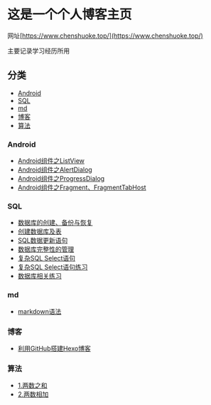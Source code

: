﻿# 这是一个个人博客主页

网址[https://www.chenshuoke.top/](https://www.chenshuoke.top/)

主要记录学习经历所用

## 分类

* [Android](#Android)
* [SQL](#SQL)
* [md](#md)
* [博客](#博客)
* [算法](#算法)

### Android

* [Android组件之ListView](https://www.chenshuoke.top/2019/04/11/Android%E7%BB%84%E4%BB%B6%E4%B9%8BListView/)
* [Android组件之AlertDialog](https://www.chenshuoke.top/2019/04/29/Android%E7%BB%84%E4%BB%B6%E4%B9%8BAlertDialog/)
* [Android组件之ProgressDialog](https://www.chenshuoke.top/2019/04/29/Android%E7%BB%84%E4%BB%B6%E4%B9%8BProgressDialog/)
* [Android组件之Fragment、FragmentTabHost](https://www.chenshuoke.top/2019/05/08/Android%E7%BB%84%E4%BB%B6%E4%B9%8BFragment%E3%80%81FragmentTabHost/)

### SQL

* [数据库的创建、备份与恢复](https://www.chenshuoke.top/2019/05/09/%E6%95%B0%E6%8D%AE%E5%BA%93%E7%9A%84%E5%88%9B%E5%BB%BA%E3%80%81%E5%A4%87%E4%BB%BD%E4%B8%8E%E6%81%A2%E5%A4%8D/)
* [创建数据库及表](https://www.chenshuoke.top/2019/05/09/%E5%88%9B%E5%BB%BA%E6%95%B0%E6%8D%AE%E5%BA%93%E5%8F%8A%E8%A1%A8/)
* [SQL数据更新语句](https://www.chenshuoke.top/2019/04/12/SQL%E6%95%B0%E6%8D%AE%E6%9B%B4%E6%96%B0%E8%AF%AD%E5%8F%A5/)
* [数据库完整性的管理](https://www.chenshuoke.top/2019/05/09/%E6%95%B0%E6%8D%AE%E5%BA%93%E5%AE%8C%E6%95%B4%E6%80%A7%E7%9A%84%E7%AE%A1%E7%90%86/)
* [复杂SQL Select语句](https://www.chenshuoke.top/2019/05/09/%E5%A4%8D%E6%9D%82SQL-Select%E8%AF%AD%E5%8F%A5/)
* [复杂SQL Select语句练习](https://www.chenshuoke.top/2019/05/09/%E5%A4%8D%E6%9D%82SQL-Select%E8%AF%AD%E5%8F%A5%E7%BB%83%E4%B9%A0/)
* [数据库相关练习](https://blog.chenshuoke.top/2019/05/30/%E6%95%B0%E6%8D%AE%E5%BA%93%E7%9B%B8%E5%85%B3%E7%BB%83%E4%B9%A0/)

### md

* [markdown语法](https://www.chenshuoke.top/2019/05/09/markdown%E8%AF%AD%E6%B3%95/)

### 博客

* [利用GitHub搭建Hexo博客](https://www.chenshuoke.top/2019/05/02/%E5%88%A9%E7%94%A8GitHub%E6%90%AD%E5%BB%BAHexo%E5%8D%9A%E5%AE%A2/)

### 算法

* [1.两数之和](https://www.chenshuoke.top/2019/04/15/2.%E4%B8%A4%E6%95%B0%E7%9B%B8%E5%8A%A0/)
* [2.两数相加](https://www.chenshuoke.top/2019/04/15/1.%E4%B8%A4%E6%95%B0%E4%B9%8B%E5%92%8C/)
